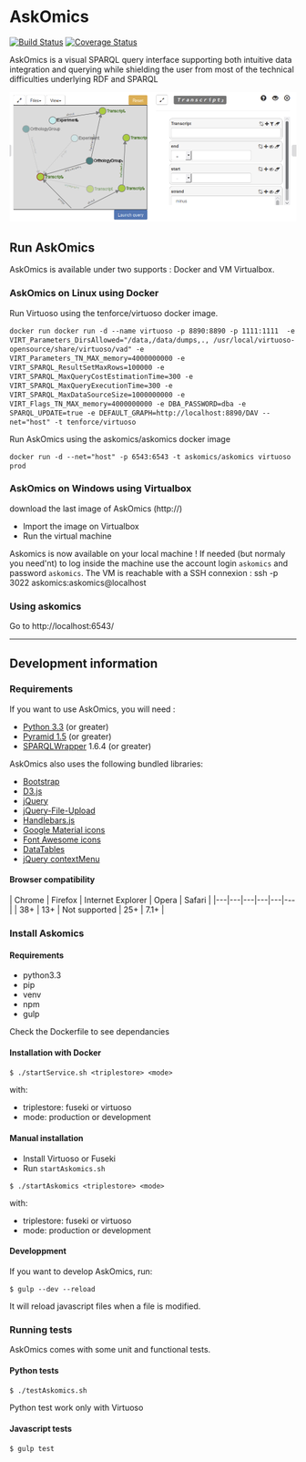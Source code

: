 # AskOmics

[![Build Status](https://travis-ci.org/askomics/askomics.svg?branch=master)](https://travis-ci.org/askomics/askomics)
[![Coverage Status](https://coveralls.io/repos/github/askomics/askomics/badge.svg?branch=master)](https://coveralls.io/github/askomics/askomics?branch=master)


 AskOmics is a visual SPARQL query interface supporting both intuitive data integration and querying while shielding the user from most of the technical difficulties underlying RDF and SPARQL

![Askomics Homepage](static/askomics_home.png)

## Run AskOmics

AskOmics is available under two supports : Docker and VM Virtualbox.

### AskOmics on Linux using Docker

Run Virtuoso using the tenforce/virtuoso docker image.

```
docker run docker run -d --name virtuoso -p 8890:8890 -p 1111:1111  -e VIRT_Parameters_DirsAllowed="/data,/data/dumps,., /usr/local/virtuoso-opensource/share/virtuoso/vad" -e VIRT_Parameters_TN_MAX_memory=4000000000 -e VIRT_SPARQL_ResultSetMaxRows=100000 -e VIRT_SPARQL_MaxQueryCostEstimationTime=300 -e VIRT_SPARQL_MaxQueryExecutionTime=300 -e VIRT_SPARQL_MaxDataSourceSize=1000000000 -e VIRT_Flags_TN_MAX_memory=4000000000 -e DBA_PASSWORD=dba -e SPARQL_UPDATE=true -e DEFAULT_GRAPH=http://localhost:8890/DAV --net="host" -t tenforce/virtuoso
```

Run AskOmics using the askomics/askomics docker image

```
docker run -d --net="host" -p 6543:6543 -t askomics/askomics virtuoso prod
```

### AskOmics on Windows using Virtualbox

download the last image of AskOmics (http://)

 * Import the image on Virtualbox
 * Run the virtual machine

Askomics is now available on your local machine !
If needed (but normaly you need'nt) to log inside the machine use the account login `askomics` and password `askomics`.
The VM is reachable with a SSH connexion :
ssh -p 3022 askomics:askomics@localhost

### Using askomics

Go to http://localhost:6543/

------------------

## Development information

### Requirements

If you want to use AskOmics, you will need :

* [Python 3.3](https://www.python.org/downloads/) (or greater)
* [Pyramid 1.5](http://www.pylonsproject.org) (or greater)
* [SPARQLWrapper](https://rdflib.github.io/sparqlwrapper/) 1.6.4 (or greater)

AskOmics also uses the following bundled libraries:

* [Bootstrap](http://getbootstrap.com)
* [D3.js](http://d3js.org)
* [jQuery](http://jquery.com)
* [jQuery-File-Upload](https://github.com/blueimp/jQuery-File-Upload)
* [Handlebars.js](http://handlebarsjs.com/)
* [Google Material icons](https://design.google.com/icons/)
* [Font Awesome icons](http://fontawesome.io/icons/)
* [DataTables](https://datatables.net/)
* [jQuery contextMenu](http://swisnl.github.io/jQuery-contextMenu/index.html)

#### Browser compatibility

| Chrome | Firefox | Internet Explorer | Opera | Safari |
|---|---|---|---|---|---|
| 38+  | 13+  | Not supported  | 25+  |  7.1+ |

### Install Askomics

#### Requirements

+ python3.3
+ pip
+ venv
+ npm
+ gulp

Check the Dockerfile to see dependancies


#### Installation with Docker

```
$ ./startService.sh <triplestore> <mode>
```

with:

+ triplestore: fuseki or virtuoso
+ mode: production or development

#### Manual installation

+ Install  Virtuoso or Fuseki
+ Run `startAskomics.sh`

```
$ ./startAskomics <triplestore> <mode>
```

with:

+ triplestore: fuseki or virtuoso
+ mode: production or development

#### Developpment

If you want to develop AskOmics, run:

```
$ gulp --dev --reload
```

It will reload javascript files when a file is modified.


### Running tests

AskOmics comes with some unit and functional tests.

#### Python tests

```
$ ./testAskomics.sh
```

Python test work only with Virtuoso

#### Javascript tests

```
$ gulp test
```
